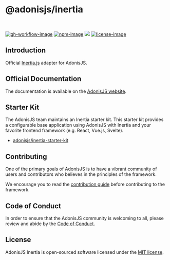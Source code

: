 # @adonisjs/inertia

<br />

[![gh-workflow-image]][gh-workflow-url] [![npm-image]][npm-url] ![][typescript-image] [![license-image]][license-url]

## Introduction
Official [Inertia.js](https://inertiajs.com/) adapter for AdonisJS.

## Official Documentation
The documentation is available on the [AdonisJS website](https://docs.adonisjs.com/guides/views-and-templates/inertia).

## Starter Kit
The AdonisJS team maintains an Inertia starter kit. This starter kit provides a configurable base application using AdonisJS with Inertia and your favorite frontend framework (e.g. React, Vue.js, Svelte).

- [adonisjs/inertia-starter-kit](https://github.com/adonisjs/inertia-starter-kit)

## Contributing
One of the primary goals of AdonisJS is to have a vibrant community of users and contributors who believes in the principles of the framework.

We encourage you to read the [contribution guide](https://github.com/adonisjs/.github/blob/main/docs/CONTRIBUTING.md) before contributing to the framework.

## Code of Conduct
In order to ensure that the AdonisJS community is welcoming to all, please review and abide by the [Code of Conduct](https://github.com/adonisjs/.github/blob/main/docs/CODE_OF_CONDUCT.md).

## License
AdonisJS Inertia is open-sourced software licensed under the [MIT license](LICENSE.md).

[gh-workflow-image]: https://img.shields.io/github/actions/workflow/status/adonisjs/inertia/checks.yml?style=for-the-badge
[gh-workflow-url]: https://github.com/adonisjs/inertia/actions/workflows/checks.yml "Github action"

[npm-image]: https://img.shields.io/npm/v/@adonisjs/inertia/latest.svg?style=for-the-badge&logo=npm
[npm-url]: https://www.npmjs.com/package/@adonisjs/inertia/v/latest "npm"

[typescript-image]: https://img.shields.io/badge/Typescript-294E80.svg?style=for-the-badge&logo=typescript

[license-url]: LICENSE.md
[license-image]: https://img.shields.io/github/license/adonisjs/inertia?style=for-the-badge
